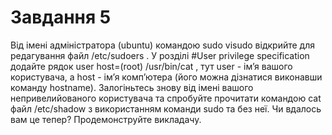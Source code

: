 # Завдання 5

Від імені адміністратора (ubuntu) командою sudo visudo відкрийте для редагування файл /etc/sudoers . У розділі #User privilege specification додайте рядок user host=(root) /usr/bin/cat , тут user - ім’я вашого користувача, а host - ім’я комп’ютера (його можна дізнатися виконавши команду hostname).
Залогіньтесь знову від імені вашого непривелийованого користувача та спробуйте прочитати командою cat файл /etc/shadow з використанням команди sudo  та без неї. Чи вдалось вам це тепер? 
Продемонструйте викладачу. 
